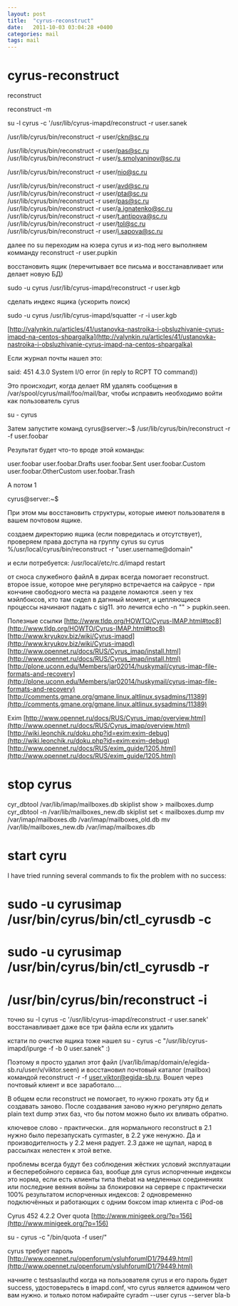 ```yaml
---
layout: post
title:  "cyrus-reconstruct"
date:   2011-10-03 03:04:28 +0400
categories: mail
tags: mail
---
```


# cyrus-reconstruct
reconstruct

reconstruct -m


su -l cyrus -c '/usr/lib/cyrus-imapd/reconstruct -r user.sanek

/usr/lib/cyrus/bin/reconstruct -r user/ckn@sc.ru

/usr/lib/cyrus/bin/reconstruct -r user/pas@sc.ru
/usr/lib/cyrus/bin/reconstruct -r user/s.smolyaninov@sc.ru


/usr/lib/cyrus/bin/reconstruct -r user/nio@sc.ru

/usr/lib/cyrus/bin/reconstruct -r user/avd@sc.ru
/usr/lib/cyrus/bin/reconstruct -r user/pta@sc.ru
/usr/lib/cyrus/bin/reconstruct -r user/pas@sc.ru
/usr/lib/cyrus/bin/reconstruct -r user/a.ignatenko@sc.ru
/usr/lib/cyrus/bin/reconstruct -r user/t.antipova@sc.ru
/usr/lib/cyrus/bin/reconstruct -r user/tol@sc.ru
/usr/lib/cyrus/bin/reconstruct -r user/i.sapova@sc.ru


далее по su переходим на юзера cyrus и из-под него выполняем комманду reconstruct -r user.pupkin


восстановить ящик (перечитывает все письма и восстанавливает или делает новую БД)

 sudo -u cyrus /usr/lib/cyrus-imapd/reconstruct -r user.kgb

сделать индекс ящика (ускорить поиск)

sudo -u cyrus /usr/lib/cyrus-imapd/squatter -r -i user.kgb


[http://valynkin.ru/articles/41/ustanovka-nastroika-i-obsluzhivanie-cyrus-imapd-na-centos-shpargalka](http://valynkin.ru/articles/41/ustanovka-nastroika-i-obsluzhivanie-cyrus-imapd-na-centos-shpargalka)










Если журнал почты нашел это:

said: 451 4.3.0 System I/O error (in reply to RCPT TO command))

Это происходит, когда делает RM удалять сообщения в /var/spool/cyrus/mail/foo/mail/bar, чтобы исправить необходимо войти как пользователь cyrus


	
su - cyrus

Затем запустите команд
cyrus@server:~$ /usr/lib/cyrus/bin/reconstruct -r -f user.foobar


Результат будет что-то вроде этой команды:

user.foobar
user.foobar.Drafts
user.foobar.Sent
user.foobar.Custom
user.foobar.OtherCustom
user.foobar.Trash

А потом
1
	
cyrus@server:~$ 




При этом мы восстановить структуры, которые имеют пользователя в вашем почтовом ящике.















создаем директорию ящика (если повредилась и отсутствует), проверяем права доступа на группу cyrus
su cyrus
%/usr/local/cyrus/bin/reconstruct -r "user.username@domain"

и если потребуется:
/usr/local/etc/rc.d/imapd restart



от сноса служебного файлА в дирах всегда помогает reconstruct.
второе issue, которое мне регулярно встречается на сайрусе - при кончине свободного места на разделе ломаются .seen у тех мэйлбоксов,
 кто там сидел в дагнный момент, и цепляющиеся процессы начинают падать с sig11. это лечится echo -n "" > pupkin.seen.









Полезные ссылки
[http://www.tldp.org/HOWTO/Cyrus-IMAP.html#toc8](http://www.tldp.org/HOWTO/Cyrus-IMAP.html#toc8)
[http://www.kryukov.biz/wiki/Cyrus-imapd](http://www.kryukov.biz/wiki/Cyrus-imapd)
[http://www.opennet.ru/docs/RUS/Cyrus_imap/install.html](http://www.opennet.ru/docs/RUS/Cyrus_imap/install.html)
[http://plone.uconn.edu/Members/jar02014/huskymail/cyrus-imap-file-formats-and-recovery](http://plone.uconn.edu/Members/jar02014/huskymail/cyrus-imap-file-formats-and-recovery)
[http://comments.gmane.org/gmane.linux.altlinux.sysadmins/11389](http://comments.gmane.org/gmane.linux.altlinux.sysadmins/11389)


Exim
[http://www.opennet.ru/docs/RUS/Cyrus_imap/overview.html](http://www.opennet.ru/docs/RUS/Cyrus_imap/overview.html)
[http://wiki.leonchik.ru/doku.php?id=exim:exim-debug](http://wiki.leonchik.ru/doku.php?id=exim:exim-debug)
[http://www.opennet.ru/docs/RUS/exim_guide/1205.html](http://www.opennet.ru/docs/RUS/exim_guide/1205.html)







# stop cyrus
cyr_dbtool /var/lib/imap/mailboxes.db skiplist show > mailboxes.dump
cyr_dbtool -n /var/lib/mailboxes_new.db skiplist set < mailboxes.dump
mv /var/imap/mailboxes.db /var/imap/mailboxes_old.db
mv /var/lib/mailboxes_new.db /var/imap/mailboxes.db
# start cyru






I have tried running several commands to fix the problem with no success:
# sudo -u cyrusimap /usr/bin/cyrus/bin/ctl_cyrusdb -c
# sudo -u cyrusimap /usr/bin/cyrus/bin/ctl_cyrusdb -r
# /usr/bin/cyrus/bin/reconstruct -i 





точно
su -l cyrus -c '/usr/lib/cyrus-imapd/reconstruct -r user.sanek'
восстанавливает даже все три файла если их удалить

кстати по очистке ящика тоже нашел
su - cyrus -c "/usr/lib/cyrus-imapd/ipurge -f -b 0 user.sanek"
:) 





Поэтому я просто удалил этот файл (/var/lib/imap/domain/e/egida-sb.ru/user/v/viktor.seen) и 
восстановил почтовый каталог (mailbox) командой reconstruct -r -f user.viktor@egida-sb.ru. Вошел через почтовый клиент и все заработало....


В общем если reconstruct не помогает, то нужно грохать эту бд и создавать заново.
 После создавания заново нужно регулярно делать plain text dump этих баз, что бы потом можно было их вливать обратно.


ключевое слово - практически.. для нормального reconstruct в 2.1 нужно было перезапускать cyrmaster, в 2.2 уже ненужно.
 Да и производителность у 2.2 меня радует. 2.3 даже не щупал, народ в рассылках нелестен к этой ветке.

проблемы всегда будут без соблюдения жёстких условий эксплуатации и бесперебойного сервиса баз, вообще для cyrus испорченные индексы это норма,
 если есть клиенты типа thebat на медленных соединениях или последние веяния войны
 за блокировки на сервере с практически 100% результатом испорченных индексов: 2 одновременно подключённых и работающих с одним боксом imap клиента с iPod-ов













Cyrus 452 4.2.2 Over quota
[http://www.minigeek.org/?p=156](http://www.minigeek.org/?p=156)

su - cyrus -c "/bin/quota -f user/"












cyrus требует пароль
[http://www.opennet.ru/openforum/vsluhforumID1/79449.html](http://www.opennet.ru/openforum/vsluhforumID1/79449.html)


начните с testsaslauthd
когда на пользователя cyrus и его пароль будет success, удостоверьтесь в imapd.conf, что cyrus является админом чего вам нужно.
и только потом набирайте cyradm --user cyrus --server bla-b

